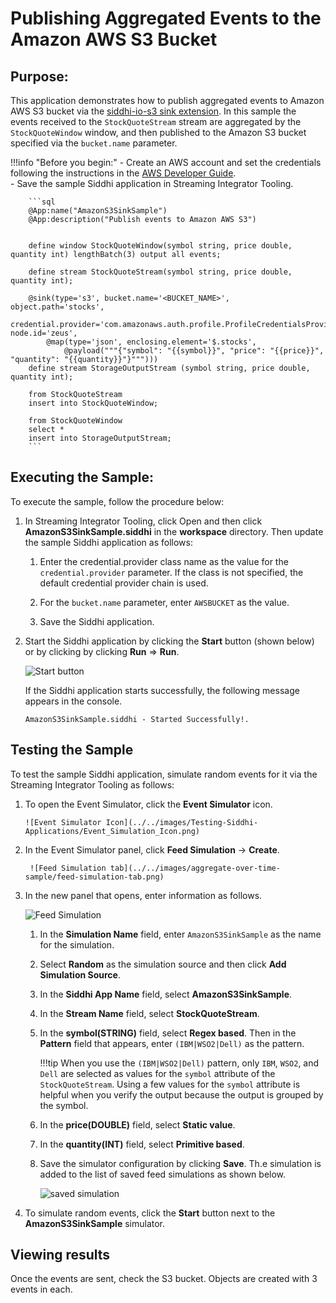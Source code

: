 # Publishing Aggregated Events to the Amazon AWS S3 Bucket

## Purpose:

This application demonstrates how to publish aggregated events to Amazon AWS S3 bucket via the [siddhi-io-s3 sink
extension](https://siddhi-io.github.io/siddhi-io-s3/). In this sample the events received to the `StockQuoteStream` stream are aggregated by the
`StockQuoteWindow` window, and then published to the Amazon S3 bucket specified via the `bucket.name` parameter.

!!!info "Before you begin:"
    - Create an AWS account and set the credentials following the instructions in the [AWS Developer Guide](https://docs.aws.amazon.com/sdk-for-java/v1/developer-guide/credentials.html).<br/>
    - Save the sample Siddhi application in Streaming Integrator Tooling.<br/>

        ```sql
        @App:name("AmazonS3SinkSample")
        @App:description("Publish events to Amazon AWS S3")


        define window StockQuoteWindow(symbol string, price double, quantity int) lengthBatch(3) output all events;

        define stream StockQuoteStream(symbol string, price double, quantity int);

        @sink(type='s3', bucket.name='<BUCKET_NAME>', object.path='stocks',
              credential.provider='com.amazonaws.auth.profile.ProfileCredentialsProvider', node.id='zeus',
            @map(type='json', enclosing.element='$.stocks',
                @payload("""{"symbol": "{{symbol}}", "price": "{{price}}", "quantity": "{{quantity}}"}""")))
        define stream StorageOutputStream (symbol string, price double, quantity int);

        from StockQuoteStream
        insert into StockQuoteWindow;

        from StockQuoteWindow
        select *
        insert into StorageOutputStream;
        ```



## Executing the Sample:

To execute the sample, follow the procedure below:

1. In Streaming Integrator Tooling, click Open and then click **AmazonS3SinkSample.siddhi** in the **workspace** directory. Then update the sample Siddhi application as follows:

    1. Enter the credential.provider class name as the value for the `credential.provider` parameter. If the class is not specified, the default credential provider chain is used.

    2. For the `bucket.name` parameter, enter `AWSBUCKET` as the value.

    3. Save the Siddhi application.

2. Start the Siddhi application by clicking the **Start** button (shown below) or by clicking by clicking **Run** => **Run**.

    ![Start button](../../images/amazon-s3-sink-sample/start.png)

    If the Siddhi application starts successfully, the following message appears in the console.

    `AmazonS3SinkSample.siddhi - Started Successfully!.`


## Testing the Sample

To test the sample Siddhi application, simulate random events for it via the Streaming Integrator Tooling as follows:

1. To open the Event Simulator, click the **Event Simulator** icon.

       ![Event Simulator Icon](../../images/Testing-Siddhi-Applications/Event_Simulation_Icon.png)

2. In the Event Simulator panel, click **Feed Simulation** -> **Create**.

        ![Feed Simulation tab](../../images/aggregate-over-time-sample/feed-simulation-tab.png)

3. In the new panel that opens, enter information as follows.

    ![Feed Simulation](../../images/amazon-s3-sink-sample/AmazonS3SinkSample-feed-simulation.png)

    1. In the **Simulation Name** field, enter `AmazonS3SinkSample` as the name for the simulation.

    2. Select **Random** as the simulation source and then click **Add Simulation Source**.

    3. In the **Siddhi App Name** field, select **AmazonS3SinkSample**.

    4. In the **Stream Name** field, select **StockQuoteStream**.

    5. In the **symbol(STRING)** field, select **Regex based**. Then in the **Pattern** field that appears, enter `(IBM|WSO2|Dell)` as the pattern.

        !!!tip
            When you use the `(IBM|WSO2|Dell)` pattern, only `IBM`, `WSO2`, and `Dell` are selected as values for the `symbol` attribute of the `StockQuoteStream`. Using a few values for the `symbol` attribute is helpful when you verify the output because the output is grouped by the symbol.

    6. In the **price(DOUBLE)** field, select **Static value**.

    7. In the **quantity(INT)** field, select **Primitive based**.

    8. Save the simulator configuration by clicking **Save**. Th.e simulation is added to the list of saved feed simulations as shown below.

        ![saved simulation](../../images/amazon-s3-sink-sample/simulation-list.png)

4. To simulate random events, click the **Start** button next to the **AmazonS3SinkSample** simulator.

## Viewing results

Once the events are sent, check the S3 bucket. Objects are created with 3 events in each.

